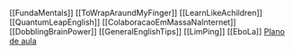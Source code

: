 
[[FundaMentals]]
[[ToWrapAraundMyFinger]]
[[LearnLikeAchildren]]
[[QuantumLeapEnglish]]
[[ColaboracaoEmMassaNaInternet]]
[[DobblingBrainPower]]
[[GeneralEnglishTips]]
[[LimPing]]
[[EboLa]]
[Plano de aula](Plano-de-aula)

